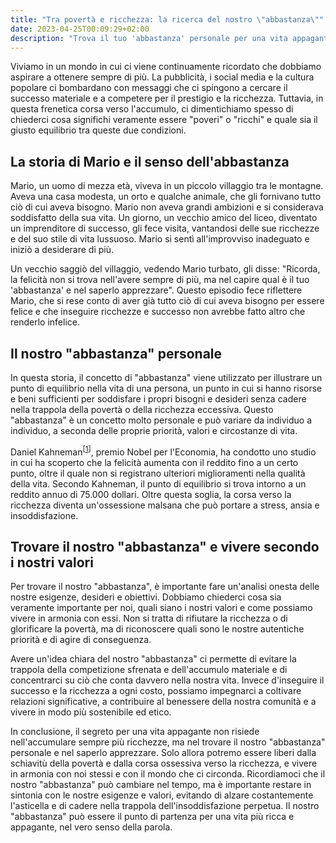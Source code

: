 ```yaml
---
title: "Tra povertà e ricchezza: la ricerca del nostro \"abbastanza\""
date: 2023-04-25T00:09:29+02:00
description: "Trova il tuo 'abbastanza' personale per una vita appagante. L'equilibrio tra povertà e ricchezza è importante, così come vivere con i propri valori."
---
```


Viviamo in un mondo in cui ci viene continuamente ricordato che dobbiamo aspirare a ottenere sempre di più. La pubblicità, i social media e la cultura popolare ci bombardano con messaggi che ci spingono a cercare il successo materiale e a competere per il prestigio e la ricchezza. Tuttavia, in questa frenetica corsa verso l'accumulo, ci dimentichiamo spesso di chiederci cosa significhi veramente essere "poveri" o "ricchi" e quale sia il giusto equilibrio tra queste due condizioni.

## La storia di Mario e il senso dell'abbastanza
Mario, un uomo di mezza età, viveva in un piccolo villaggio tra le montagne. Aveva una casa modesta, un orto e qualche animale, che gli fornivano tutto ciò di cui aveva bisogno. Mario non aveva grandi ambizioni e si considerava soddisfatto della sua vita. Un giorno, un vecchio amico del liceo, diventato un imprenditore di successo, gli fece visita, vantandosi delle sue ricchezze e del suo stile di vita lussuoso. Mario si sentì all'improvviso inadeguato e iniziò a desiderare di più.

Un vecchio saggiò del villaggio, vedendo Mario turbato, gli disse: "Ricorda, la felicità non si trova nell'avere sempre di più, ma nel capire qual è il tuo 'abbastanza' e nel saperlo apprezzare". Questo episodio fece riflettere Mario, che si rese conto di aver già tutto ciò di cui aveva bisogno per essere felice e che inseguire ricchezze e successo non avrebbe fatto altro che renderlo infelice.

## Il nostro "abbastanza" personale
In questa storia, il concetto di "abbastanza" viene utilizzato per illustrare un punto di equilibrio nella vita di una persona, un punto in cui si hanno risorse e beni sufficienti per soddisfare i propri bisogni e desideri senza cadere nella trappola della povertà o della ricchezza eccessiva. Questo "abbastanza" è un concetto molto personale e può variare da individuo a individuo, a seconda delle proprie priorità, valori e circostanze di vita.

Daniel Kahneman<sup>[[1](https://en.wikipedia.org/wiki/Daniel_Kahneman)]</sup>, premio Nobel per l'Economia, ha condotto uno studio in cui ha scoperto che la felicità aumenta con il reddito fino a un certo punto, oltre il quale non si registrano ulteriori miglioramenti nella qualità della vita. Secondo Kahneman, il punto di equilibrio si trova intorno a un reddito annuo di 75.000 dollari. Oltre questa soglia, la corsa verso la ricchezza diventa un'ossessione malsana che può portare a stress, ansia e insoddisfazione.

## Trovare il nostro "abbastanza" e vivere secondo i nostri valori
Per trovare il nostro "abbastanza", è importante fare un'analisi onesta delle nostre esigenze, desideri e obiettivi. Dobbiamo chiederci cosa sia veramente importante per noi, quali siano i nostri valori e come possiamo vivere in armonia con essi. Non si tratta di rifiutare la ricchezza o di glorificare la povertà, ma di riconoscere quali sono le nostre autentiche priorità e di agire di conseguenza.

Avere un'idea chiara del nostro "abbastanza" ci permette di evitare la trappola della competizione sfrenata e dell'accumulo materiale e di concentrarci su ciò che conta davvero nella nostra vita. Invece d'inseguire il successo e la ricchezza a ogni costo, possiamo impegnarci a coltivare relazioni significative, a contribuire al benessere della nostra comunità e a vivere in modo più sostenibile ed etico.

In conclusione, il segreto per una vita appagante non risiede nell'accumulare sempre più ricchezze, ma nel trovare il nostro "abbastanza" personale e nel saperlo apprezzare. Solo allora potremo essere liberi dalla schiavitù della povertà e dalla corsa ossessiva verso la ricchezza, e vivere in armonia con noi stessi e con il mondo che ci circonda. Ricordiamoci che il nostro "abbastanza" può cambiare nel tempo, ma è importante restare in sintonia con le nostre esigenze e valori, evitando di alzare costantemente l'asticella e di cadere nella trappola dell'insoddisfazione perpetua. Il nostro "abbastanza" può essere il punto di partenza per una vita più ricca e appagante, nel vero senso della parola.
